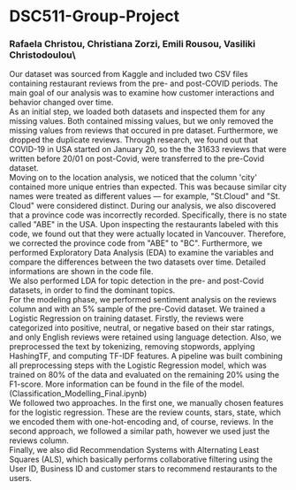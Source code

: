 # DSC511-Group-Project
### Rafaela Christou,  Christiana Zorzi, Emili Rousou, Vasiliki Christodoulou\
Our dataset was sourced from Kaggle and included two CSV files containing restaurant reviews from the pre- and post-COVID periods. The main goal of our analysis was to examine how customer interactions and behavior changed over time.\
As an initial step, we loaded both datasets and inspected them for any missing values. Both contained missing values, but we only removed the missing values from reviews that occured in pre dataset. Furthermore, we dropped the duplicate reviews. Through research, we found out that COVID-19 in USA started on January 20, so the the 31633 reviews that were written before 20/01 on post-Covid, were transferred to the pre-Covid dataset.\
Moving on to the location analysis, we noticed that the column 'city' contained more unique entries than expected. This was because similar city names were treated as different values — for example, "St.Cloud" and "St. Cloud" were considered distinct. During our analysis, we also discovered that a province code was incorrectly recorded. Specifically, there is no state called "ABE" in the USA. Upon inspecting the restaurants labeled with this code, we found out that they were actually located in Vancouver. Therefore, we corrected the province code from "ABE" to "BC". Furthermore, we performed Exploratory Data Analysis (EDA) to examine the variables and compare the differences between the two datasets over time. Detailed informations are shown in the code file. \
We also performed LDA for topic detection in the pre- and post-Covid datasets, in order to find the dominant topics.\
For the modeling phase, we performed sentiment analysis on the reviews column and with an 5% sample of the pre-Covid dataset. We trained a Logistic Regression on training dataset. Firstly, the reviews were categorized into positive, neutral, or negative based on their star ratings, and only English reviews were retained using language detection. Also, we preprocessed the text by tokenizing, removing stopwords, applying HashingTF, and computing TF-IDF features. A pipeline was built combining all preprocessing steps with the Logistic Regression model, which was trained on 80% of the data and evaluated on the remaining 20% using the F1-score. More information can be found in the file of the model. (Classification_Modelling_Final.ipynb)\
We followed two approaches. In the first one, we manually chosen features for the logistic regression. These are the review counts, stars, state, which we encoded them with one-hot-encoding and, of course, reviews. In the second approach, we followed a similar path, however we used just the reviews column.\
Finally, we also did Recommendation Systems with Alternating Least Squares (ALS), which basically performs collaborative filtering using the User ID, Business ID and customer stars to recommend restaurants to the users.

